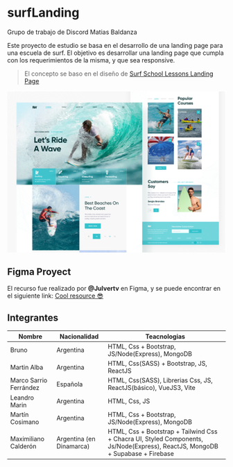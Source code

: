# surfLanding

Grupo de trabajo de Discord Matias Baldanza

Este proyecto de estudio se basa en el desarrollo de una landing page para una escuela de surf. El objetivo es desarrollar una landing page que cumpla con los requerimientos de la misma, y que sea responsive.

> El concepto se baso en el diseño de [Surf School Lessons Landing Page](https://dribbble.com/shots/9181377-Surf-School-Lessons-Landing-Page/attachments/1224385?mode=media)

![Personba surfeando el tunel de una ola](https://github.com/GeraAlcantara/surfLanding/blob/main/public/img/screenshotdribble.png)

## Figma Proyect 

El recurso fue realizado por **@Julvertv** en Figma, y se puede encontrar en el siguiente link: [Cool resource 😎](https://www.figma.com/file/pMrGEOBODIqvSRhUdcVoQL/Surf?node-id=18%3A200&t=3ByxSYPZ7vQ34N9F-0)

## Integrantes

| Nombre                 	| Nacionalidad             	| Teacnologias                                                                                                                  	|
|------------------------	|--------------------------	|-------------------------------------------------------------------------------------------------------------------------------	|
| Bruno                  	| Argentina                	| HTML, Css + Bootstrap, JS/Node(Express), MongoDB                                                                              	|
| Martin Alba            	| Argentina                	| HTML, Css(SASS) + Bootstrap, JS, ReactJS                                                                                      	|
| Marco Sarrio Ferrández 	| Española                 	| HTML, Css(SASS), Librerias Css, JS, ReactJS(básico), VueJS3, Vite                                                             	|
| Leandro Marin          	| Argentina                	| HTML, Css, JS                                                                                                                 	|
| Martín Cosimano        	| Argentina                	| HTML, Css + Bootstrap, JS/Node(Express), MongoDB                                                                              	|
| Maximiliano Calderón   	| Argentina (en Dinamarca) 	| HTML, Css + Bootstrap + Tailwind Css + Chacra UI, Styled Components, Js/Node(Express), ReactJS, MongoDB + Supabase + Firebase 	|



